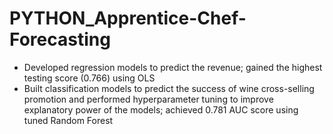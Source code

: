 # PYTHON_Apprentice-Chef-Forecasting
-	Developed regression models to predict the revenue; gained the highest testing score (0.766) using OLS
-	Built classification models to predict the success of wine cross-selling promotion and performed hyperparameter tuning to improve explanatory power of the models; achieved 0.781 AUC score using tuned Random Forest
